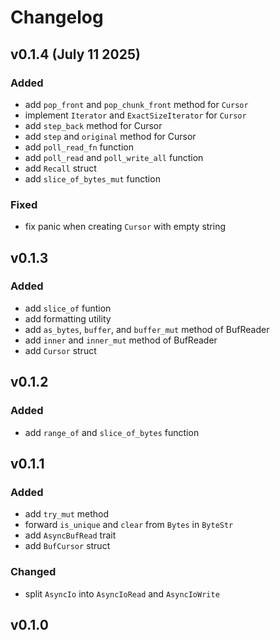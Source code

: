 # Changelog

## v0.1.4 (July 11 2025)

### Added

- add `pop_front` and `pop_chunk_front` method for `Cursor`
- implement `Iterator` and `ExactSizeIterator` for `Cursor`
- add `step_back` method for Cursor
- add `step` and `original` method for Cursor
- add `poll_read_fn` function
- add `poll_read` and `poll_write_all` function
- add `Recall` struct
- add `slice_of_bytes_mut` function

### Fixed

- fix panic when creating `Cursor` with empty string

## v0.1.3

### Added

- add `slice_of` funtion
- add formatting utility
- add `as_bytes`, `buffer`, and `buffer_mut` method of BufReader
- add `inner` and `inner_mut` method of BufReader
- add `Cursor` struct

## v0.1.2

### Added

- add `range_of` and `slice_of_bytes` function

## v0.1.1

### Added

- add `try_mut` method
- forward `is_unique` and `clear` from `Bytes` in `ByteStr`
- add `AsyncBufRead` trait
- add `BufCursor` struct

### Changed

- split `AsyncIo` into `AsyncIoRead` and `AsyncIoWrite`

## v0.1.0
